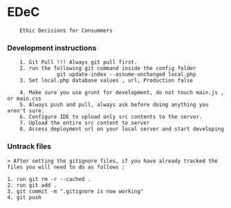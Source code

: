 # EDeC
        Ethic Decisions for Consummers
        
### Development instructions
        1. Git Pull !!! Always git pull first.
        2. run the following git command inside the config folder 
                    git update-index --assume-unchanged local.php
        3. Set local.php database values , url, Production false
       
        4. Make sure you use grunt for development, do not touch main.js , or main.css
        5. Always push and pull, always ask before doing anything you aren't sure. 
        6. Configure IDE to upload only src contents to the server.
        7. Upload the entire src content to server
        8. Access deployment url on your local server and start developing 
        
### Untrack files     
     
    > After setting the gitignore files, if you have already tracked the files you will need to do as follows :
    
    1. run git rm -r --cached .
    2. run git add .
    3. git commit -m ".gitignore is now working"
    4. git push
